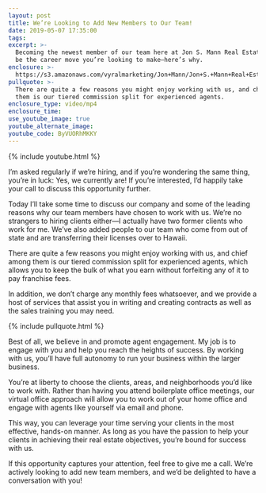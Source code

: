 ```yaml
---
layout: post
title: We’re Looking to Add New Members to Our Team!
date: 2019-05-07 17:35:00
tags:
excerpt: >-
  Becoming the newest member of our team here at Jon S. Mann Real Estate could
  be the career move you’re looking to make—here’s why.
enclosure: >-
  https://s3.amazonaws.com/vyralmarketing/Jon+Mann/Jon+S.+Mann+Real+Estate-+Were+Looking+to+Add+New+Members+to+Our+Team!.mp4
pullquote: >-
  There are quite a few reasons you might enjoy working with us, and chief among
  them is our tiered commission split for experienced agents.
enclosure_type: video/mp4
enclosure_time:
use_youtube_image: true
youtube_alternate_image:
youtube_code: ByVUORhMKKY
---
```


{% include youtube.html %}

I’m asked regularly if we’re hiring, and if you’re wondering the same thing, you’re in luck: Yes, we currently are\! If you’re interested, I’d happily take your call to discuss this opportunity further.&nbsp;

Today I’ll take some time to discuss our company and some of the leading reasons why our team members have chosen to work with us. We’re no strangers to hiring clients either—I actually have two former clients who work for me. We’ve also added people to our team who come from out of state and are transferring their licenses over to Hawaii.&nbsp;

There are quite a few reasons you might enjoy working with us, and chief among them is our tiered commission split for experienced agents, which allows you to keep the bulk of what you earn without forfeiting any of it to pay franchise fees.&nbsp;

In addition, we don’t charge any monthly fees whatsoever, and we provide a host of services that assist you in writing and creating contracts as well as the sales training you may need.&nbsp;

{% include pullquote.html %}

Best of all, we believe in and promote agent engagement. My job is to engage with you and help you reach the heights of success. By working with us, you’ll have full autonomy to run your business within the larger business.&nbsp;

You’re at liberty to choose the clients, areas, and neighborhoods you’d like to work with. Rather than having you attend boilerplate office meetings, our virtual office approach will allow you to work out of your home office and engage with agents like yourself via email and phone.&nbsp;

This way, you can leverage your time serving your clients in the most effective, hands-on manner. As long as you have the passion to help your clients in achieving their real estate objectives, you’re bound for success with us.&nbsp;

If this opportunity captures your attention, feel free to give me a call. We’re actively looking to add new team members, and we’d be delighted to have a conversation with you\!&nbsp;<br>&nbsp;